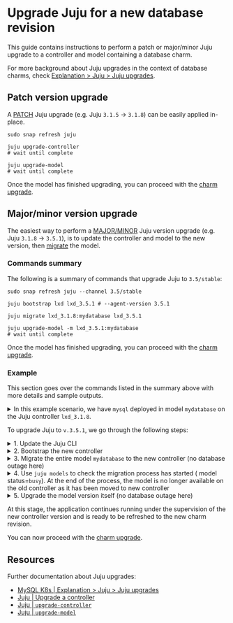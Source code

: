 # Upgrade Juju for a new database revision

This guide contains instructions to perform a patch or major/minor Juju upgrade to a controller and model containing a database charm. 

For more background about Juju upgrades in the context of database charms, check  [Explanation > Juju > Juju upgrades](/explanation/juju).

## Patch version upgrade
A [PATCH](https://semver.org/#summary) Juju upgrade (e.g. Juju `3.1.5` → `3.1.8`) can be easily applied in-place.


```text
sudo snap refresh juju 

juju upgrade-controller 
# wait until complete

juju upgrade-model 
# wait until complete
```
Once the model has finished upgrading, you can proceed with the [charm upgrade](/how-to/upgrade/perform-a-minor-upgrade).

## Major/minor version upgrade
The easiest way to perform a [MAJOR/MINOR](https://semver.org/#summary) Juju version upgrade (e.g. Juju `3.1.8` → `3.5.1`),  is to update the controller and model to the new version, then [migrate](https://juju.is/docs/juju/juju-migrate) the model.

### Commands summary
The following is a summary of commands that upgrade Juju to `3.5/stable`:

```text
sudo snap refresh juju --channel 3.5/stable

juju bootstrap lxd lxd_3.5.1 # --agent-version 3.5.1

juju migrate lxd_3.1.8:mydatabase lxd_3.5.1

juju upgrade-model -m lxd_3.5.1:mydatabase 
# wait until complete
```

Once the model has finished upgrading, you can proceed with the [charm upgrade](/how-to/upgrade/perform-a-minor-upgrade).

### Example
This section goes over the commands listed in the summary above with more details and sample outputs.

<details><summary>In this example scenario, we have <code>mysql</code> deployed in model <code>mydatabase</code> on the Juju controller <code>lxd_3.1.8</code>.</summary> 

```shell
~$ juju status

Model       Controller  Cloud/Region         Version  SLA          Timestamp
mydatabase  lxd_3.1.8   localhost/localhost  3.1.8    unsupported  22:54:48+02:00

App    Version          Status  Scale  Charm  Channel     Rev  Exposed  Message
mysql  8.0.34-0ubun...  active      3  mysql  8.0/stable  196  no       

Unit      Workload  Agent  Machine  Public address  Ports           Message
mysql/0*  active    idle   0        10.217.68.104   3306,33060/tcp  Primary
mysql/1   active    idle   1        10.217.68.118   3306,33060/tcp  
mysql/2   active    idle   2        10.217.68.144   3306,33060/tcp  

Machine  State    Address        Inst id        Base          AZ  Message
0        started  10.217.68.104  juju-a4598a-0  ubuntu@22.04      Running
1        started  10.217.68.118  juju-a4598a-1  ubuntu@22.04      Running
2        started  10.217.68.144  juju-a4598a-2  ubuntu@22.04      Running
```
</details>

To upgrade Juju to `v.3.5.1`, we go through the following steps:

<details><summary>1. Update the Juju CLI</summary>

```shell
~$ juju --version
3.1.8-genericlinux-amd64

~$ sudo snap refresh juju --channel 3.5/stable

~$ juju --version
3.5.1-genericlinux-amd64
```
</details>

<details><summary>2. Bootstrap the new controller</summary>

```shell
~$ juju bootstrap lxd lxd_3.5.1 # --agent-version 3.5.1

Creating Juju controller "lxd_3.5.1" on lxd/localhost
Looking for packaged Juju agent version 3.5.1 for amd64
Located Juju agent version 3.5.1-ubuntu-amd64 at https://streams.canonical.com/juju/tools/agent/3.5.1/juju-3.5.1-linux-amd64.tgz
To configure your system to better support LXD containers, please see: https://documentation.ubuntu.com/lxd/en/latest/explanation/performance_tuning/
Launching controller instance(s) on localhost/localhost...
 - juju-374723-0 (arch=amd64)          
Installing Juju agent on bootstrap instance
Waiting for address
Attempting to connect to 10.217.68.44:22
Connected to 10.217.68.44
Running machine configuration script...
Bootstrap agent now started
Contacting Juju controller at 10.217.68.44 to verify accessibility...
Bootstrap complete, controller "lxd_3.5.1" is now available
Controller machines are in the "controller" model
...
```
</details>

<details><summary>3. Migrate the entire model <code>mydatabase</code> to the new controller (no database outage here)</summary>

```shell
~$ juju controllers
Controller  Model       User   Access     Cloud/Region         Models  Nodes    HA  Version
lxd_3.1.8*  mydatabase  admin  superuser  localhost/localhost       2      1  none  3.1.8  
lxd_3.5.1   -           admin  superuser  localhost/localhost       1      1  none  3.5.1

~$ juju models -c lxd_3.1.8
Controller: lxd_3.1.8
Model        Cloud/Region         Type  Status     Machines  Units  Access  Last connection
controller   localhost/localhost  lxd   available         1      1  admin   just now
mydatabase*  localhost/localhost  lxd   available         3      3  admin   36 seconds ago

~$ juju models -c lxd_3.5.1
Controller: lxd_3.5.1
Model       Cloud/Region         Type  Status     Machines  Units  Access  Last connection
controller  localhost/localhost  lxd   available         1      1  admin   just now

~$ juju migrate lxd_3.1.8:mydatabase lxd_3.5.1
Migration started with ID "5f227519-3cdb-4538-871c-1c4589a4598a:0"
```
</details>

<details><summary>4. Use <code>juju models</code> to check the migration process has started ( model status=<code>busy</code>). At the end of the process, the model is no longer available on the old controller as it has been moved to new controller</summary>

```shell
~$ juju models --controller lxd_3.1.8
...
mydatabase*  localhost/localhost  lxd   busy              3      3  admin   1 minute ago

~$ juju models --controller lxd_3.1.8
Controller: lxd_3.1.8
Model       Cloud/Region         Type  Status     Machines  Units  Access  Last connection
controller  localhost/localhost  lxd   available         1      1  admin   just now

~$ juju models --controller lxd_3.5.1
Controller: lxd_3.5.1
Model       Cloud/Region         Type  Status     Machines  Units  Access  Last connection
controller  localhost/localhost  lxd   available         1      1  admin   just now
mydatabase  localhost/localhost  lxd   available         3      3  admin   1 minute ago
```
</details>

<details><summary>5. Upgrade the model version itself (no database outage here)</summary>

```shell
> juju status -m lxd_3.5.1:mydatabase
Model       Controller  Cloud/Region         Version  SLA          Timestamp
mydatabase  lxd_3.5.1   localhost/localhost  3.1.8    unsupported  22:58:10+02:00
...

> juju upgrade-model -m lxd_3.5.1:mydatabase
best version:
    3.5.1
started upgrade to 3.5.1

> juju status -m lxd_3.5.1:mydatabase
Model       Controller  Cloud/Region         Version  SLA          Timestamp
mydatabase  lxd_3.5.1   localhost/localhost  3.5.1    unsupported  22:59:01+02:00
...
```
</details>

At this stage, the application continues running under the supervision of the new controller version and is ready to be refreshed to the new charm revision.

You can now proceed with the [charm upgrade](/how-to/upgrade/perform-a-minor-upgrade).

## Resources
Further documentation about Juju upgrades: 
* [MySQL K8s | Explanation > Juju > Juju upgrades](/explanation/juju)
* [Juju | Upgrade a controller](https://juju.is/docs/juju/manage-controllers#upgrade-a-controller)
* [Juju | `upgrade-controller`](https://juju.is/docs/juju/juju-upgrade-controller)
* [Juju | `upgrade-model`](https://juju.is/docs/juju/juju-upgrade-model)

